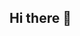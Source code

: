 ## Hi there 👋

<!--
**rapipp26/rapipp26** is a ✨ _special_ ✨ repository because its `README.md` (this file) appears on your GitHub profile.

Here are some ideas to get you started:

- 🔭 I’m currently working on my class's website
- 🌱 I’m currently learning HTML, CSS, JavaScript, and Python
- 👯 I’m looking to collaborate on something
- 🤔 I’m looking for help with learning python
- 💬 Ask me about nothing
- 📫 How to reach me: ...
- 😄 Pronouns: He/Him
- ⚡ Fun fact: ...
-->
